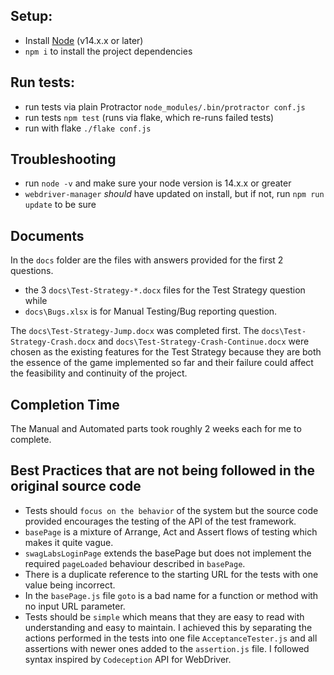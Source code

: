 ## Setup:
* Install [Node](http://nodejs.org) (v14.x.x or later)
* `npm i` to install the project dependencies

## Run tests:
* run tests via plain Protractor `node_modules/.bin/protractor conf.js`
* run tests `npm test` (runs via flake, which re-runs failed tests)
* run with flake `./flake conf.js`

## Troubleshooting
* run `node -v` and make sure your node version is 14.x.x or greater
* `webdriver-manager` _should_ have updated on install, but if not, run `npm run update` to be sure

## Documents
In the `docs` folder are the files with answers provided for the first 2 questions.
* the 3 `docs\Test-Strategy-*.docx` files for the Test Strategy question while
* `docs\Bugs.xlsx` is for Manual Testing/Bug reporting question.

The `docs\Test-Strategy-Jump.docx` was completed first.
The `docs\Test-Strategy-Crash.docx` and `docs\Test-Strategy-Crash-Continue.docx` were chosen as the existing features for the Test Strategy because they are both the essence of the game implemented so far and their failure could affect the feasibility and continuity of the project.

## Completion Time
The Manual and Automated parts took roughly 2 weeks each for me to complete.

## Best Practices that are not being followed in the original source code
* Tests should `focus on the behavior` of the system but the source code provided encourages the testing of the API of the test framework.
* `basePage` is a mixture of Arrange, Act and Assert flows of testing which makes it quite vague.
* `swagLabsLoginPage` extends the basePage but does not implement the required `pageLoaded` behaviour described in `basePage`.
* There is a duplicate reference to the starting URL for the tests with one value being incorrect.
* In the `basePage.js` file `goto` is a bad name for a function or method with no input URL parameter.
* Tests should be `simple` which means that they are easy to read with understanding and easy to maintain. I achieved this by separating the actions performed in the tests into one file `AcceptanceTester.js` and all assertions with newer ones added to the `assertion.js` file. I followed syntax inspired by `Codeception` API for WebDriver.
